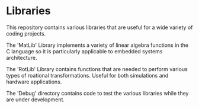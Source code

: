 Libraries
=========

This repository contains various libraries that are useful
for a wide variety of coding projects.  

The 'MatLib' Library implements a variety of linear algebra 
functions in the C language so it is particularly applicable to
embedded systems architecture.

The 'RotLib' Library contains functions that are needed to 
perform various types of roational transformations.  Useful
for both simulations and hardware applications.

The 'Debug' directory contains code to test the various libraries
while they are under development.



